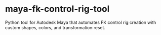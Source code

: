 # maya-fk-control-rig-tool
Python tool for Autodesk Maya that automates FK control rig creation with custom shapes, colors, and transformation reset. 

